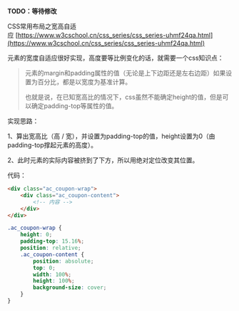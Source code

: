 **TODO：等待修改**

CSS常用布局之宽高自适应 [https://www.w3cschool.cn/css_series/css_series-uhmf24qa.html](https://www.w3cschool.cn/css_series/css_series-uhmf24qa.html)

元素的宽度自适应很好实现，高度要等比例变化的话，就需要一个css知识点：

> 元素的margin和padding属性的值（无论是上下边距还是左右边距）如果设置为百分比，都是以宽度为基准计算。
> 
> 也就是说，在已知宽高比的情况下，css虽然不能确定height的值，但是可以确定padding-top等属性的值。

实现思路：

1、算出宽高比（高 / 宽），并设置为padding-top的值，height设置为0（由padding-top撑起元素的高度）。

2、此时元素的实际内容被挤到了下方，所以用绝对定位改变其位置。

代码：

```html
<div class="ac_coupon-wrap">
    <div class="ac_coupon-content">
        <!-- 内容 -->
    </div>
</div>
```

```css
.ac_coupon-wrap {
    height: 0;
    padding-top: 15.16%;
    position: relative;
    .ac_coupon-content {
        position: absolute;
        top: 0;
        width: 100%;
        height: 100%;
        background-size: cover;
    }
}
```
